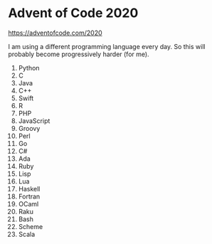 # Advent of Code 2020

https://adventofcode.com/2020

I am using a different programming language every day.  So this will
probably become progressively harder (for me).

1. Python
2. C
3. Java
4. C++
5. Swift
6. R
7. PHP
8. JavaScript
9. Groovy
10. Perl
11. Go
12. C#
13. Ada
14. Ruby
15. Lisp
16. Lua
17. Haskell
18. Fortran
19. OCaml
20. Raku
21. Bash
22. Scheme
23. Scala

